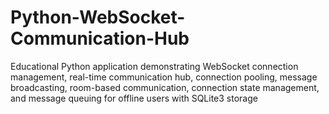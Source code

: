 # Python-WebSocket-Communication-Hub
Educational Python application demonstrating WebSocket connection management, real-time communication hub, connection pooling, message broadcasting, room-based communication, connection state management, and message queuing for offline users with SQLite3 storage
